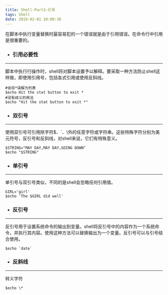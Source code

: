 ```yaml
---
title: Shell-Part3-引号
tags: Shell
date: 2018-02-01 10:00:30
---
```

在脚本中执行变量替换时最容易犯的一个错误就是由于引用错误。在命令行中引用是很重要的。
- ### 引用必要性

---
脚本中执行行操作时，shell将对脚本设置予以解释。要采取一种方法防止shell这样做，即使用引用号，包括各式引用或使用反斜线。
~~~
#会将*误解为列表
$echo Hit the stat button to exit *
#没有歧义的用法
$echo "Hit the stat button to exit *"
~~~
- ### 双引号

---
使用双引号可引用除字符$、`、\外的任意字符或字符串。这些特殊字符分别为美元符号，反引号和反斜线，对shell来说，它们有特殊意义。
~~~
$STRING="MAY DAY,MAY DAY,GOING DOWN"
$echo "$STRING"
~~~
- ### 单引号

---
单引号与双引号类似，不同的是shell会忽略任何引用值。
~~~
GIRL='girl'
$echo 'The $GIRL did well'
~~~
- ### 反引号

---
反引号用于设置系统命令的输出到变量。shell将反引号中的内容作为一个系统命令，并执行其内容。使用这种方法可以替换输出为一个变量。反引号可以与引号结合使用。
~~~
$echo `date`
~~~
- ### 反斜线

---
转义字符　
~~~
$echo \*
~~~
